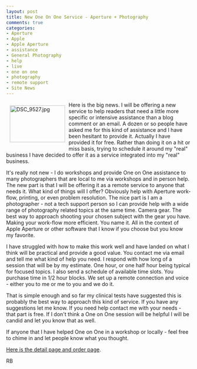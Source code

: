 ```yaml
---
layout: post
title: New One On One Service - Aperture + Photography
comments: true
categories:
- Aperture
- Apple
- Apple Aperture
- assistance
- General Photography
- help
- live
- one on one
- photography
- remote support
- Site News
---
```

<a rel="lightbox" href="/wp-content/uploads/2010/01/DSC_9527.jpg"><img title="DSC_9527.jpg" src="/wp-content/uploads/2010/01/.thumbs/.DSC_9527.jpg" border="0" alt="DSC_9527.jpg" hspace="10" vspace="10" width="150" height="100" align="left" /></a>Here is the big news. I will be offering a new service to help readers that need a little more specific or intensive assistance than a blog comment or an email. A dozen or so people have asked me for this kind of assistance and I have been hesitant to provide it. Actually I have provided it for free. Rather than doing it on a hit or miss basis, trying to schedule it around my "real" business I have decided to offer it as a service integrated into my "real" business.

It's really not new - I do workshops and provide One on One assistance to many photographers that are local to me via workshops and in person help. The new part is that I will be offering it as a remote service to anyone that needs it. What kind of things will I offer? Obviously help with Aperture work-flow, printing, or even problem resolution. The nice part is I am a photographer - not a tech support person so I can provide help with a wide range of photography related topics at the same time. Camera gear. The best way to approach shooting your chosen subject with the gear you have. Making your work-flow more efficient. You name it. All in the context of Apple Aperture or other software that I know if you choose but you know my favorite.

I have struggled with how to make this work well and have landed on what I think will be practical and provide a good value. You contact me via email and tell me what kind of help you need. I respond with how long of a session that will be by my estimate. One hour, or one half hour being typical for focused topics. I also send a schedule of available time slots. You purchase time in 1/2 hour blocks. We set up a remote connection and voice - either you to me or me to you and we do it.

That is simple enough and so far my clinical tests have suggested this is probably the best way to approach this kind of service. If you have any suggestions let me know. If you need help contact me with your needs - that part is free. If I don't think a One on One session will be helpful I will be candid and let you know that as well.

If anyone that I have helped One on One in a workshop or locally - feel free to chime in and let people know what you thought.

<a href="http://photo.rwboyer.com/aperture-photography-one-on-one-assistance/">Here is the detail page and order page</a>.

RB